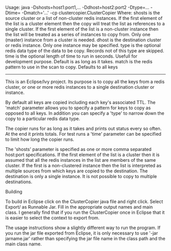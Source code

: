 Usage: java -Dshosts=host1:port1,... -Ddhost=host2:port2 -Dtype=... -Dtime=<seconds> -Dmatch='...' -cp <jarname> clustercopier.ClusterCopier 
Where:
  shosts is the source cluster or a list of non-cluster redis instances.
    If the first element of the list is a cluster element then the copy will treat the list as references to a single cluster.
    If the first element of the list is a non-cluster instance then the list will be treated as a series of instances to copy from.
    Only one (master) instance from a cluster is needed.
  dhost is the destination cluster or redis instance.  Only one instance may be specified.
  type is the optional redis data type of the data to be copy.  Records not of this type are skipped.
  time is the optional length of time to run in seconds.  Usefull for development purpose.  Default is as long as it takes.
  match is the redis pattern to use in the scan to copy.  Defaults to all keys

----------------------

This is an Eclipse/Ivy project.  Its purpose is to copy all the keys
from a redis cluster, or one or more redis instances to a single
destination cluster or instance.

By default all keys are copied including each key's associated TTL.
The 'match' parameter allows you to specify a pattern for keys to copy
as opposed to all keys.  In addition you can specify a 'type' to
narrow down the copy to a particular redis data type.

The copier runs for as long as it takes and prints out status every so
often.  At the end it prints totals.  For test runs a 'time' parameter
can be specified to limit how long the copier runs.

The 'shosts' parameter is specified as one or more comma separated
host:port specifications.  If the first element of the list is a
cluster then it is assumed that all the redis instances in the list
are members of the same cluster.  If the first is a non-clustered
instance then the list is interpreted as multiple sources from which
keys are copied to the destination.  The destination is only a single
instance.  It is not possible to copy to multiple destinations.

Building

To build in Eclipse click on the ClusterCopier java file and right click.
Select Export/ as Runnable Jar.  Fill in the appropriate output names
and main class.  I generally find that if you run the ClusterCopier
once in Eclipse that it is easier to select the context to export
from.

The usage instructions show a slightly different way to run the
program.  If you run the jar file exported from Eclipse, it is only
necessary to use '-jar jarname.jar' rather than specifying the jar
file name in the class path and the main class name.
